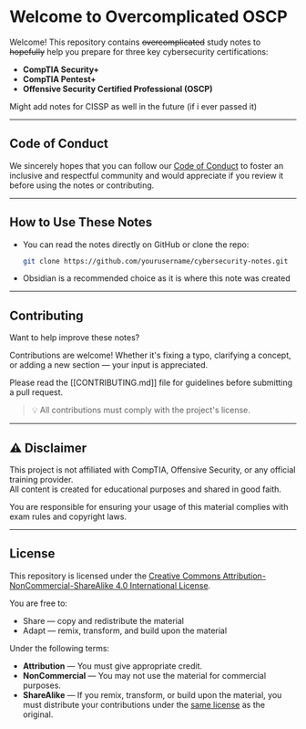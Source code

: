 # Welcome to Overcomplicated OSCP

Welcome! This repository contains ~~overcomplicated~~ study notes to ~~hopefully~~ help you prepare for three key cybersecurity certifications:

- **CompTIA Security+**
- **CompTIA Pentest+**
- **Offensive Security Certified Professional (OSCP)**

Might add notes for CISSP as well in the future (if i ever passed it)

--- 
## Code of Conduct

We sincerely hopes that you can  follow our [Code of Conduct](CODE_OF_CONDUCT.md) to foster an inclusive and respectful community and would appreciate if you review it before using the notes or contributing.

---
## How to Use These Notes

- You can read the notes directly on GitHub or clone the repo:
  ```bash
  git clone https://github.com/yourusername/cybersecurity-notes.git
  ```
- Obsidian is a recommended choice as it is where this note was created

---
## Contributing

Want to help improve these notes?

Contributions are welcome! Whether it's fixing a typo, clarifying a concept, or adding a new section — your input is appreciated.

Please read the [[CONTRIBUTING.md]] file for guidelines before submitting a pull request.

> 💡 All contributions must comply with the project's license.

---
## ⚠️ Disclaimer

This project is not affiliated with CompTIA, Offensive Security, or any official training provider.  
All content is created for educational purposes and shared in good faith.

You are responsible for ensuring your usage of this material complies with exam rules and copyright laws.

---
## License

This repository is licensed under the [Creative Commons Attribution-NonCommercial-ShareAlike 4.0 International License](LICENSE.md).

You are free to:
- Share — copy and redistribute the material
- Adapt — remix, transform, and build upon the material

Under the following terms:
- **Attribution** — You must give appropriate credit.
- **NonCommercial** — You may not use the material for commercial purposes.
- **ShareAlike** — If you remix, transform, or build upon the material, you must distribute your contributions under the [same license](https://creativecommons.org/licenses/by-nc-sa/4.0/#ref-same-license) as the original.


